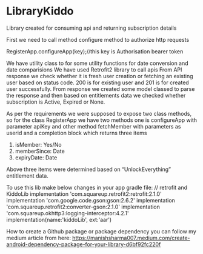 # LibraryKiddo
Library created for consuming api and returning subscription details

First we need to call method configure method to authorize http requests

RegisterApp.configureApp(key);//this key is Authorisation bearer token

We have utility class to for some utility functions for date conversion and date comparisions
We have used Retrofit2 library to call apis
From API response we check whether it is fresh user creation or fetching an existing user based on status code. 200 is for existing user and 201 is for created user successfully.
From response we created some model classed to parse the response and then based on entitlements data we checked whether subscription is Active, Expired or None. 

As per the requirements we were supposed to expose two class methods, so for the class RegisterApp we have two methods one is configureApp with parameter apiKey and other method fetchMember with parameters as userid and a completion block which returns three items
1. isMember: Yes/No
2. memberSince: Date
3. expiryDate: Date


Above three items were determined based on “UnlockEverything” entitlement data.

To use this lib make below changes in your app gradle file:
    // retrofit and KiddoLib
    implementation 'com.squareup.retrofit2:retrofit:2.1.0'
    implementation 'com.google.code.gson:gson:2.6.2'
    implementation 'com.squareup.retrofit2:converter-gson:2.1.0'
    implementation 'com.squareup.okhttp3:logging-interceptor:4.2.1'
    implementation(name:'kiddoLib', ext:'aar')
    
How to create a Github package or package dependency you can follow my medium article from here: 
https://manishsharma007.medium.com/create-android-dependency-package-for-your-library-d6bf92fc220f
